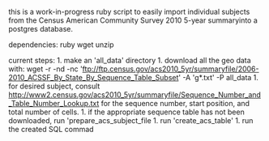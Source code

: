 this is a work-in-progress ruby script to easily import individual subjects from the Census American Community Survey 2010 5-year summaryinto a postgres database.

dependencies:
ruby
wget
unzip

current steps:
	1. make an 'all_data' directory
	1. download all the geo data with:
		wget -r -nd -nc 'ftp://ftp.census.gov/acs2010_5yr/summaryfile/2006-2010_ACSSF_By_State_By_Sequence_Table_Subset' -A 'g*.txt' -P all_data
	1. for desired subject, consult http://www2.census.gov/acs2010_5yr/summaryfile/Sequence_Number_and_Table_Number_Lookup.txt for the sequence number, start position, and total number of cells.
	1. if the appropriate sequence table has not been downloaded, run 'prepare_acs_subject_file
	1. run 'create_acs_table'
	1. run the created SQL commad
		

